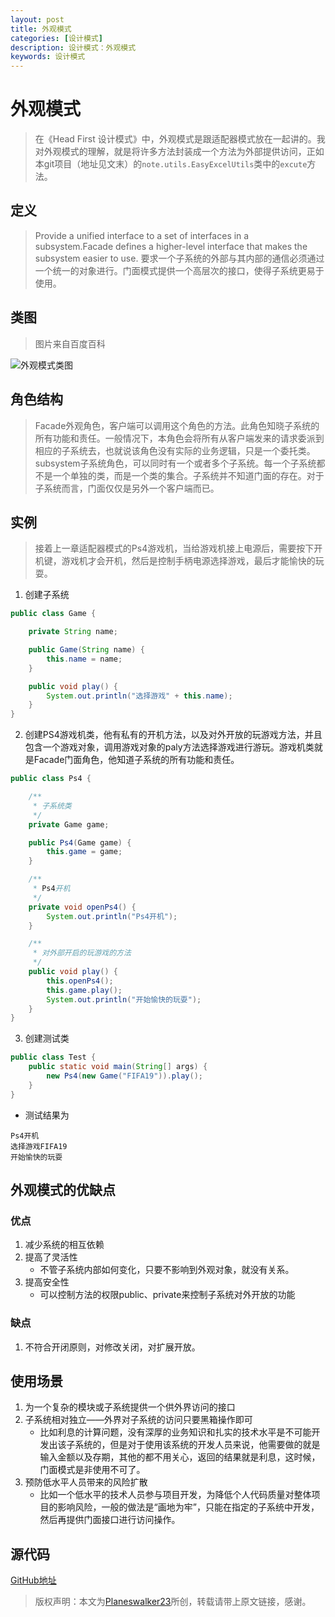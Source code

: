 ```yaml
---
layout: post
title: 外观模式
categories: [设计模式]
description: 设计模式：外观模式
keywords: 设计模式
---
```


# 外观模式
> 在《Head First 设计模式》中，外观模式是跟适配器模式放在一起讲的。我对外观模式的理解，就是将许多方法封装成一个方法为外部提供访问，正如本git项目（地址见文末）的`note.utils.EasyExcelUtils`类中的`excute`方法。

## 定义
> Provide a unified interface to a set of interfaces in a subsystem.Facade defines a higher-level interface that makes the subsystem easier to use.
> 要求一个子系统的外部与其内部的通信必须通过一个统一的对象进行。门面模式提供一个高层次的接口，使得子系统更易于使用。


## 类图
> 图片来自百度百科

![外观模式类图](https://gss2.bdstatic.com/-fo3dSag_xI4khGkpoWK1HF6hhy/baike/c0%3Dbaike92%2C5%2C5%2C92%2C30/sign=2f609900f203738dca470470d272db34/902397dda144ad34cfe36127d4a20cf431ad8536.jpg)

## 角色结构
> Facade外观角色，客户端可以调用这个角色的方法。此角色知晓子系统的所有功能和责任。一般情况下，本角色会将所有从客户端发来的请求委派到相应的子系统去，也就说该角色没有实际的业务逻辑，只是一个委托类。<br>
> subsystem子系统角色，可以同时有一个或者多个子系统。每一个子系统都不是一个单独的类，而是一个类的集合。子系统并不知道门面的存在。对于子系统而言，门面仅仅是另外一个客户端而已。<br>


## 实例
> 接着上一章适配器模式的Ps4游戏机，当给游戏机接上电源后，需要按下开机键，游戏机才会开机，然后是控制手柄电源选择游戏，最后才能愉快的玩耍。

1. 创建子系统

````java
public class Game {

    private String name;

    public Game(String name) {
        this.name = name;
    }

    public void play() {
        System.out.println("选择游戏" + this.name);
    }
}
````

2. 创建PS4游戏机类，他有私有的开机方法，以及对外开放的玩游戏方法，并且包含一个游戏对象，调用游戏对象的paly方法选择游戏进行游玩。游戏机类就是Facade门面角色，他知道子系统的所有功能和责任。

````java
public class Ps4 {

    /**
     * 子系统类
     */
    private Game game;

    public Ps4(Game game) {
        this.game = game;
    }

    /**
     * Ps4开机
     */
    private void openPs4() {
        System.out.println("Ps4开机");
    }

    /**
     * 对外部开启的玩游戏的方法
     */
    public void play() {
        this.openPs4();
        this.game.play();
        System.out.println("开始愉快的玩耍");
    }
}
````

3. 创建测试类

````java
public class Test {
    public static void main(String[] args) {
        new Ps4(new Game("FIFA19")).play();
    }
}
````

- 测试结果为

````$xslt
Ps4开机
选择游戏FIFA19
开始愉快的玩耍
````

## 外观模式的优缺点
### 优点
1. 减少系统的相互依赖
2. 提高了灵活性
    - 不管子系统内部如何变化，只要不影响到外观对象，就没有关系。
3. 提高安全性
    - 可以控制方法的权限public、private来控制子系统对外开放的功能
### 缺点
1. 不符合开闭原则，对修改关闭，对扩展开放。    

## 使用场景
1. 为一个复杂的模块或子系统提供一个供外界访问的接口
2. 子系统相对独立——外界对子系统的访问只要黑箱操作即可
    - 比如利息的计算问题，没有深厚的业务知识和扎实的技术水平是不可能开发出该子系统的，但是对于使用该系统的开发人员来说，他需要做的就是输入金额以及存期，其他的都不用关心，返回的结果就是利息，这时候，门面模式是非使用不可了。
3. 预防低水平人员带来的风险扩散
    - 比如一个低水平的技术人员参与项目开发，为降低个人代码质量对整体项目的影响风险，一般的做法是“画地为牢”，只能在指定的子系统中开发，然后再提供门面接口进行访问操作。

## 源代码
[GitHub地址](https://github.com/Planeswalker23/all-in-one/tree/master/design-patterns/src/main/java/org/planeswalker/facade)

> 版权声明：本文为[Planeswalker23](https://github.com/Planeswalker23)所创，转载请带上原文链接，感谢。